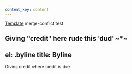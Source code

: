 ```yaml
---
content_key: content
---
```

[Template](../../patterns/03-templates-00-page/03-templates-00-page.html) merge-conflict test

Giving \"credit"
here rude this 'dud'
~*~
---
el: .byline
title: Byline
---
Giving credit where credit is due
